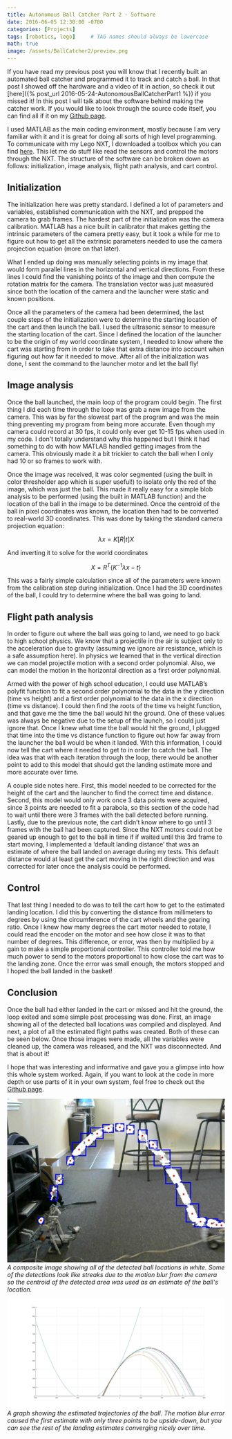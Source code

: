 ```yaml
---
title: Autonomous Ball Catcher Part 2 - Software
date: 2016-06-05 12:30:00 -0700
categories: [Projects]
tags: [robotics, lego]     # TAG names should always be lowercase
math: true
image: /assets/BallCatcher2/preview.png
---
```



If you have read my previous post you will know that I recently built an automated ball catcher and programmed it to track and catch a ball. In that post I showed off the hardware and a video of it in action, so check it out [here]({% post_url 2016-05-24-AutonomousBallCatcherPart1 %}) if you missed it! In this post I will talk about the software behind making the catcher work. If you would like to look through the source code itself, you can find all if it on my [Github page](https://github.com/BaucomRobotics/BallCatcher).

I used MATLAB as the main coding environment, mostly because I am very familiar with it and it is great for doing all sorts of high level programming. To communicate with my Lego NXT, I downloaded a toolbox which you can find [here](https://www.mindstorms.rwth-aachen.de/). This let me do stuff like read the sensors and control the motors through the NXT. The structure of the software can be broken down as follows: initialization, image analysis, flight path analysis, and cart control.

## Initialization

The initialization here was pretty standard. I defined a lot of parameters and variables, established communication with the NXT, and prepped the camera to grab frames. The hardest part of the initialization was the camera calibration. MATLAB has a nice built in calibrator that makes getting the intrinsic parameters of the camera pretty easy, but it took a while for me to figure out how to get all the extrinsic parameters needed to use the camera projection equation (more on that later).

What I ended up doing was manually selecting points in my image that would form parallel lines in the horizontal and vertical directions. From these lines I could find the vanishing points of the image and then compute the rotation matrix for the camera. The translation vector was just measured since both the location of the camera and the launcher were static and known positions.

Once all the parameters of the camera had been determined, the last couple steps of the initialization were to determine the starting location of the cart and then launch the ball. I used the ultrasonic sensor to measure the starting location of the cart. Since I defined the location of the launcher to be the origin of my world coordinate system, I needed to know where the cart was starting from in order to take that extra distance into account when figuring out how far it needed to move. After all of the initialization was done, I sent the command to the launcher motor and let the ball fly!

## Image analysis

Once the ball launched, the main loop of the program could begin. The first thing I did each time through the loop was grab a new image from the camera. This was by far the slowest part of the program and was the main thing preventing my program from being more accurate. Even though my camera could record at 30 fps, it could only ever get 10-15 fps when used in my code. I don't totally understand why this happened but I think it had something to do with how MATLAB handled getting images from the camera. This obviously made it a bit trickier to catch the ball when I only had 10 or so frames to work with.

Once the image was received, it was color segmented (using the built in color thresholder app which is super useful!) to isolate only the red of the image, which was just the ball. This made it really easy for a simple blob analysis to be performed (using the built in MATLAB function) and the location of the ball in the image to be determined. Once the centroid of the ball in pixel coordinates was known, the location then had to be converted to real-world 3D coordinates. This was done by taking the standard camera projection equation:

$$ \lambda x = K [R|t]X $$


And inverting it to solve for the world coordinates

$$
X = R^T \{K^{-1}\lambda x - t\}
$$

This was a fairly simple calculation since all of the parameters were known from the calibration step during initialization. Once I had the 3D coordinates of the ball, I could try to determine where the ball was going to land.

## Flight path analysis

In order to figure out where the ball was going to land, we need to go back to high school physics. We know that a projectile in the air is subject only to the acceleration due to gravity (assuming we ignore air resistance, which is a safe assumption here). In physics we learned that in the vertical direction we can model projectile motion with a second order polynomial. Also, we can model the motion in the horizontal direction as a first order polynomial.

Armed with the power of high school education, I could use MATLAB’s polyfit function to fit a second order polynomial to the data in the y direction (time vs height) and a first order polynomial to the data in the x direction (time vs distance).  I could then find the roots of the time vs height function, and that gave me the time the ball would hit the ground. One of these values was always be negative due to the setup of the launch, so I could just ignore that. Once I knew what time the ball would hit the ground, I plugged that time into the time vs distance function to figure out how far away from the launcher the ball would be when it landed. With this information, I could now tell the cart where it needed to get to in order to catch the ball. The idea was that with each iteration through the loop, there would be another point to add to this model that should get the landing estimate more and more accurate over time.

A couple side notes here. First, this model needed to be corrected for the height of the cart and the launcher to find the correct time and distance. Second, this model would only work once 3 data points were acquired, since 3 points are needed to fit a parabola, so this section of the code had to wait until there were 3 frames with the ball detected before running. Lastly, due to the previous note, the cart didn’t know where to go until 3 frames with the ball had been captured. Since the NXT motors could not be geared up enough to get to the ball in time if if waited until this 3rd frame to start moving, I implemented a ‘default landing distance’ that was an estimate of where the ball landed on average during my tests. This default distance would at least get the cart moving in the right direction and was corrected for later once the analysis could be performed.

## Control

That last thing I needed to do was to tell the cart how to get to the estimated landing location. I did this by converting the distance from millimeters to degrees by using the circumference of the cart wheels and the gearing ratio. Once I knew how many degrees the cart motor needed to rotate, I could read the encoder on the motor and see how close it was to that number of degrees. This difference, or error, was then by multiplied by a gain to make a simple proportional controller. This controller told me how much power to send to the motors proportional to how close the cart was to the landing zone. Once the error was small enough,  the motors stopped and I hoped the ball landed in the basket!

## Conclusion

Once the ball had either landed in the cart or missed and hit the ground, the loop exited and some simple post processing was done. First, an image showing all of the detected ball locations was compiled and displayed. And next, a plot of all the estimated flight paths was created. Both of these can be seen below. Once those images were made, all the variables were cleaned up, the camera was released, and the NXT was disconnected. And that is about it!

I hope that was interesting and informative and gave you a glimpse into how this whole system worked. Again, if you want to look at the code in more depth or use parts of it in your own system, feel free to check out the [Github page](https://github.com/BaucomRobotics/BallCatcher).

![](/assets/BallCatcher2/ImgPlot.jpg)
_A composite image showing all of the detected ball locations in white. Some of the detections look like streaks due to the motion blur from the camera so the centroid of the detected area was used as an estimate of the ball's location._

![](/assets/BallCatcher2/TrajPlot.jpg)
_A graph showing the estimated trajectories of the ball. The motion blur error caused the first estimate with only three points to be upside-down, but you can see the rest of the landing estimates converging nicely over time._
